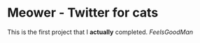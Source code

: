 # Meower - Twitter for cats

This is the first project that I **actually** completed. _FeelsGoodMan_
